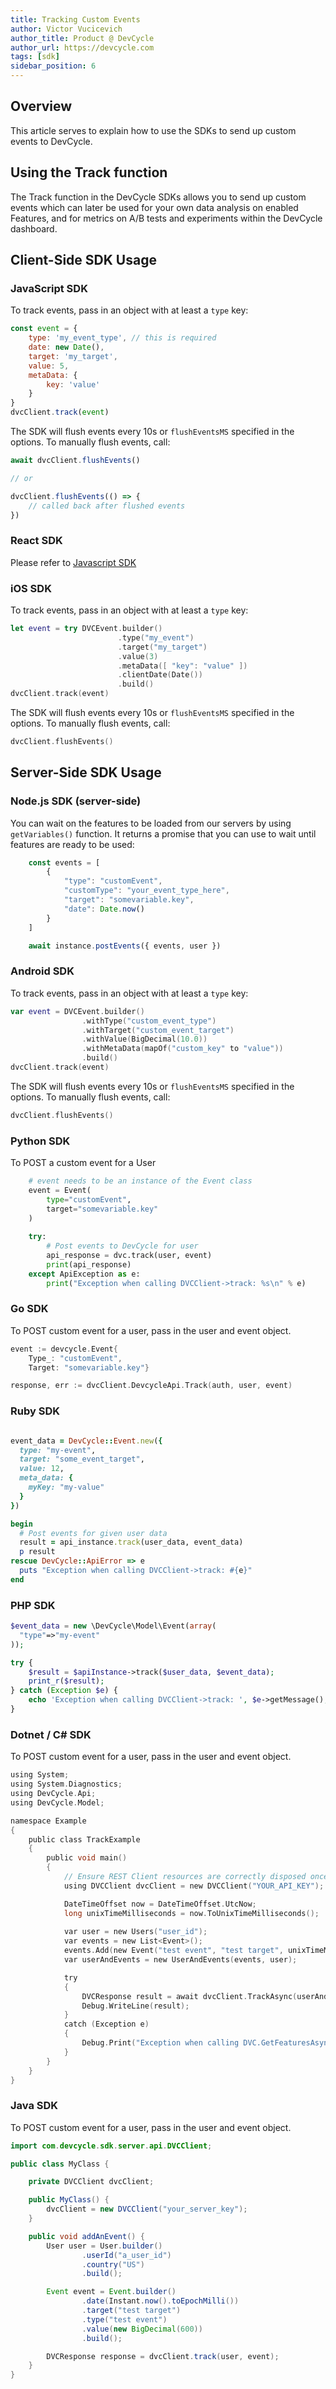 ```yaml
---
title: Tracking Custom Events
author: Victor Vucicevich
author_title: Product @ DevCycle
author_url: https://devcycle.com
tags: [sdk]
sidebar_position: 6
---
```


## Overview

This article serves to explain how to use the SDKs to send up custom events to DevCycle. 

## Using the Track function

The Track function in the DevCycle SDKs allows you to send up custom events which can later be used for your own data analysis on enabled Features, and for metrics on A/B tests and experiments within the DevCycle dashboard.

## Client-Side SDK Usage

### JavaScript SDK


To track events, pass in an object with at least a `type` key:

```js
const event = {
    type: 'my_event_type', // this is required
    date: new Date(),
    target: 'my_target',
    value: 5,
    metaData: {
        key: 'value'
    }
}
dvcClient.track(event)
```

The SDK will flush events every 10s or `flushEventsMS` specified in the options. To manually flush events, call:

```js
await dvcClient.flushEvents()

// or 

dvcClient.flushEvents(() => {
    // called back after flushed events
})
```

### React SDK

Please refer to [Javascript SDK](#javascript-sdk)

### iOS SDK

To track events, pass in an object with at least a `type` key:

```swift
let event = try DVCEvent.builder()
                        .type("my_event")
                        .target("my_target")
                        .value(3)
                        .metaData([ "key": "value" ])
                        .clientDate(Date())
                        .build()
dvcClient.track(event)
```

The SDK will flush events every 10s or `flushEventsMS` specified in the options. To manually flush events, call:

```swift
dvcClient.flushEvents()
```

## Server-Side SDK Usage

### Node.js SDK (server-side)

You can wait on the features to be loaded from our servers by using `getVariables()` function. It returns a promise that you can use to wait until features are ready to be used:

```js
    const events = [
        {
            "type": "customEvent",
            "customType": "your_event_type_here",
            "target": "somevariable.key",
            "date": Date.now()
        }
    ]

    await instance.postEvents({ events, user })
```
### Android SDK

To track events, pass in an object with at least a `type` key:

```kotlin
var event = DVCEvent.builder()
                .withType("custom_event_type")
                .withTarget("custom_event_target")
                .withValue(BigDecimal(10.0))
                .withMetaData(mapOf("custom_key" to "value"))
                .build()
dvcClient.track(event)
```

The SDK will flush events every 10s or `flushEventsMS` specified in the options. To manually flush events, call:

```kotlin
dvcClient.flushEvents()
```

### Python SDK

To POST a custom event for a User

```python
    # event needs to be an instance of the Event class
    event = Event(
        type="customEvent",
        target="somevariable.key"
    )
   
    try:
        # Post events to DevCycle for user
        api_response = dvc.track(user, event)
        print(api_response)
    except ApiException as e:
        print("Exception when calling DVCClient->track: %s\n" % e)
```

### Go SDK 

To POST custom event for a user, pass in the user and event object.

```go
event := devcycle.Event{
    Type_: "customEvent",
    Target: "somevariable.key"}

response, err := dvcClient.DevcycleApi.Track(auth, user, event)
```

### Ruby SDK

```ruby

event_data = DevCycle::Event.new({
  type: "my-event",
  target: "some_event_target",
  value: 12,
  meta_data: {
    myKey: "my-value"
  }
})

begin
  # Post events for given user data
  result = api_instance.track(user_data, event_data)
  p result
rescue DevCycle::ApiError => e
  puts "Exception when calling DVCClient->track: #{e}"
end
```

### PHP SDK

```php
$event_data = new \DevCycle\Model\Event(array(
  "type"=>"my-event"
));

try {
    $result = $apiInstance->track($user_data, $event_data);
    print_r($result);
} catch (Exception $e) {
    echo 'Exception when calling DVCClient->track: ', $e->getMessage(), PHP_EOL;
}
```

### Dotnet / C# SDK
To POST custom event for a user, pass in the user and event object.

```c
using System;
using System.Diagnostics;
using DevCycle.Api;
using DevCycle.Model;

namespace Example
{
    public class TrackExample
    {
        public void main()
        {
            // Ensure REST Client resources are correctly disposed once no longer required
            using DVCClient dvcClient = new DVCClient("YOUR_API_KEY");

            DateTimeOffset now = DateTimeOffset.UtcNow;
            long unixTimeMilliseconds = now.ToUnixTimeMilliseconds();
            
            var user = new Users("user_id");
            var events = new List<Event>();
            events.Add(new Event("test event", "test target", unixTimeMilliseconds, 600));
            var userAndEvents = new UserAndEvents(events, user); 

            try
            {
                DVCResponse result = await dvcClient.TrackAsync(userAndEvents);
                Debug.WriteLine(result);
            }
            catch (Exception e)
            {
                Debug.Print("Exception when calling DVC.GetFeaturesAsync: " + e.Message );
            }
        }
    }
}
```

### Java SDK

To POST custom event for a user, pass in the user and event object.

```java
import com.devcycle.sdk.server.api.DVCClient;

public class MyClass {

    private DVCClient dvcClient;

    public MyClass() {
        dvcClient = new DVCClient("your_server_key");
    }

    public void addAnEvent() {
        User user = User.builder()
                .userId("a_user_id")
                .country("US")
                .build();

        Event event = Event.builder()
                .date(Instant.now().toEpochMilli())
                .target("test target")
                .type("test event")
                .value(new BigDecimal(600))
                .build();

        DVCResponse response = dvcClient.track(user, event);
    }
}
```




